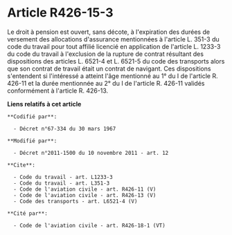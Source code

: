 # Article R426-15-3

Le droit à pension est ouvert, sans décote, à l'expiration des durées de versement des allocations d'assurance mentionnées à
l'article L. 351-3 du code du travail pour tout affilié licencié en application de l'article L. 1233-3 du code du travail à
l'exclusion de la rupture de contrat résultant des dispositions des articles L. 6521-4 et L. 6521-5 du code des transports
alors que son contrat de travail était un contrat de navigant. Ces dispositions s'entendent si l'intéressé a atteint l'âge
mentionné au 1° du I de l'article R. 426-11 et la durée mentionnée au 2° du I de l'article R. 426-11 validés conformément à
l'article R. 426-13.

**Liens relatifs à cet article**

	**Codifié par**:

	  - Décret n°67-334 du 30 mars 1967

	**Modifié par**:

	  - Décret n°2011-1500 du 10 novembre 2011 - art. 12

	**Cite**:

	  - Code du travail - art. L1233-3
	  - Code du travail - art. L351-3
	  - Code de l'aviation civile - art. R426-11 (V)
	  - Code de l'aviation civile - art. R426-13 (V)
	  - Code des transports - art. L6521-4 (V)

	**Cité par**:

	  - Code de l'aviation civile - art. R426-18-1 (VT)
